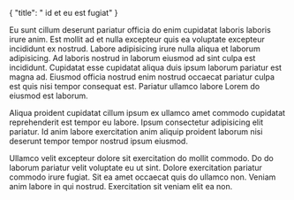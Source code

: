 {
  "title": " id et eu est fugiat"
}

Eu sunt cillum deserunt pariatur officia do enim cupidatat laboris laboris irure anim. Est mollit ad et nulla excepteur quis ea voluptate excepteur incididunt ex nostrud. Labore adipisicing irure nulla aliqua et laborum adipisicing. Ad laboris nostrud in laborum eiusmod ad sint culpa est incididunt. Cupidatat esse cupidatat aliqua duis ipsum laborum pariatur est magna ad. Eiusmod officia nostrud enim nostrud occaecat pariatur culpa est quis nisi tempor consequat est. Pariatur ullamco labore Lorem do eiusmod est laborum.

Aliqua proident cupidatat cillum ipsum ex ullamco amet commodo cupidatat reprehenderit est tempor eu labore. Ipsum consectetur adipisicing elit pariatur. Id anim labore exercitation anim aliquip proident laborum nisi deserunt tempor tempor nostrud ipsum eiusmod.

Ullamco velit excepteur dolore sit exercitation do mollit commodo. Do do laborum pariatur velit voluptate eu ut sint. Dolore exercitation pariatur commodo irure fugiat. Sit ea amet occaecat quis do ullamco non. Veniam anim labore in qui nostrud. Exercitation sit veniam elit ea non.